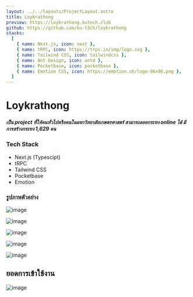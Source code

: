 ```yaml
---
layout: ../../layouts/ProjectLayout.astro
title: Loykrathong
preview: https://loykrathong.kutech.club
github: https://github.com/ku-t3ch/loykrathong
stacks:
  [
    { name: Next.js, icon: next },
    { name: tRPC, icon: https://trpc.io/img/logo.svg },
    { name: Tailwind CSS, icon: tailwindcss },
    { name: Ant Design, icon: antd },
    { name: Pocketbase, icon: pocketbase },
    { name: Emotion CSS, icon: https://emotion.sh/logo-96x96.png },
  ]
---
```


# Loykrathong

##### เป็น project ที่ให้คนทั่วไปหรือคนในมหาวิทยาลัยเกษตรศาสตร์ สามารถลอยกระทง online ได้ มีการสร้างกระทง 1,629 คน

### Tech Stack
- Next.js (Typescipt)
- tRPC
- Tailwind CSS
- Pocketbase
- Emotion

### รูปภาพตัวอย่าง

![image](/image/projects/loykrathong/01.webp)

![image](/image/projects/loykrathong/02.webp)

![image](/image/projects/loykrathong/03.webp)

![image](/image/projects/loykrathong/04.webp)

![image](/image/projects/loykrathong/05.webp)

## ยอดการเข้าใช้งาน

![image](/image/projects/loykrathong/06.webp)